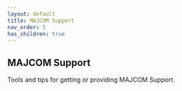```yaml
---
layout: default
title: MAJCOM Support
nav_order: 5
has_children: true
---
```

## MAJCOM Support

Tools and tips for getting or providing MAJCOM Support.
